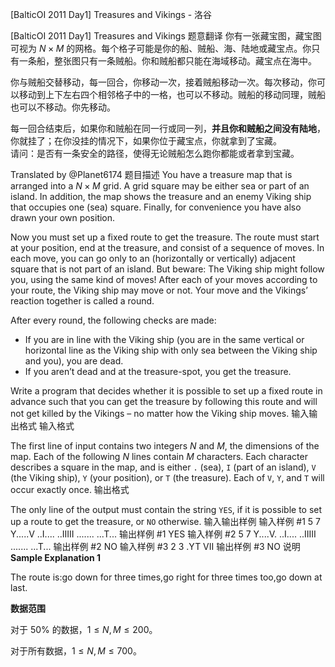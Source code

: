 



[BalticOI 2011 Day1] Treasures and Vikings - 洛谷














[BalticOI 2011 Day1] Treasures and Vikings
题意翻译
你有一张藏宝图，藏宝图可视为 $N×M$ 的网格。每个格子可能是你的船、贼船、海、陆地或藏宝点。你只有一条船，整张图只有一条贼船。你和贼船都只能在海域移动。藏宝点在海中。

你与贼船交替移动，每一回合，你移动一次，接着贼船移动一次。每次移动，你可以移动到上下左右四个相邻格子中的一格，也可以不移动。贼船的移动同理，贼船也可以不移动。你先移动。

每一回合结束后，如果你和贼船在同一行或同一列，**并且你和贼船之间没有陆地**，你就挂了；在你没挂的情况下，如果你位于藏宝点，你就拿到了宝藏。  
请问：是否有一条安全的路径，使得无论贼船怎么跑你都能或者拿到宝藏。

Translated by @Planet6174
题目描述
You have a treasure map that is arranged into a $N \times M$ grid. A grid square may be either sea or part of an island. In addition, the map shows the treasure and an enemy Viking ship that occupies one (sea) square. Finally, for convenience you have also drawn your own position.

Now you must set up a fixed route to get the treasure. The route must start at your position, end at the treasure, and consist of a sequence of moves. In each move, you can go only to an (horizontally or vertically) adjacent square that is not part of an island. But beware: The Viking ship might follow you, using the same kind of moves! After each of your moves according to your route, the Viking ship may move or not. Your move and the Vikings’ reaction together is called a round.

After every round, the following checks are made:

-    If you are in line with the Viking ship (you are in the same vertical or horizontal line as the Viking ship with only sea between the Viking ship and you), you are dead.
-    If you aren’t dead and at the treasure-spot, you get the treasure.

Write a program that decides whether it is possible to set up a fixed route in advance such that you can get the treasure by following this route and will not get killed by the Vikings – no matter how the Viking ship moves.
输入输出格式
输入格式

The first line of input contains two integers $N$ and $M$, the dimensions of the map. Each of the following $N$ lines contain $M$ characters. Each character describes a square in the map, and is either ``.`` (sea), ``I`` (part of an island), ``V`` (the Viking ship), ``Y`` (your position), or ``T`` (the treasure). Each of ``V``, ``Y``, and ``T`` will occur exactly once.
输出格式

The only line of the output must contain the string ``YES``, if it is possible to set up a route to get the treasure, or ``NO`` otherwise.
输入输出样例
输入样例 #1
5 7
Y.....V
..I....
..IIIII
.......
...T...
输出样例 #1
YES
输入样例 #2
5 7
Y....V.
..I....
..IIIII
.......
...T...
输出样例 #2
NO
输入样例 #3
2 3
.YT
VII
输出样例 #3
NO
说明
**Sample Explanation 1**

The route is:go down for three times,go right for three times too,go down at last.

**数据范围**

对于 $50\%$ 的数据，$1 \le N,M \le 200$。

对于所有数据，$1 \le N,M \le 700$。






